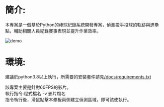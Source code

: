 # 簡介:
本專案是一個基於Python的棒球紀錄系統開發專案，偵測投手投球的軌跡與進壘點，輔助相關人員紀錄賽事表現並提升作業效率。    
  
![demo](https://github.com/user-attachments/assets/274f601f-6839-482b-92c7-ebac2615efbe)


# 環境:
建議於python3.8以上執行，所需要的安裝套件請見[/docs/requirements.txt](https://github.com/C-H-Chen/baseball-trajectory-recorder/blob/main/docs/requirements.txt)


該專案主要是針對60FPS的影片。  
執行指令:程式檔名 -v 影片檔名  
指令執行後，滑鼠點擊本壘板兩側建立偵測區域，即可該使執行。  

